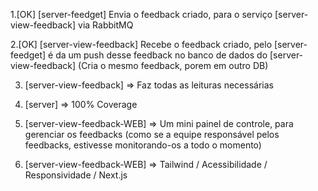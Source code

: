 1.[OK] [server-feedget] Envia o feedback criado, para o serviço [server-view-feedback] via RabbitMQ

2.[OK] [server-view-feedback] Recebe o feedback criado, pelo [server-feedget] é da um push desse feedback no banco de dados do [server-view-feedback] (Cria o mesmo feedback, porem em outro DB)

3. [server-view-feedback] => Faz todas as leituras necessárias

4. [server] => 100% Coverage

5. [server-view-feedback-WEB] => Um mini painel de controle, para gerenciar os feedbacks (como se a equipe responsável pelos feedbacks, estivesse monitorando-os a todo o momento)

6. [server-view-feedback-WEB] => Tailwind / Acessibilidade / Responsividade / Next.js
